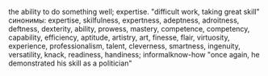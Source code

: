 the ability to do something well; expertise.
"difficult work, taking great skill"
синонимы:	expertise, skilfulness, expertness, adeptness, adroitness, deftness, dexterity, ability, prowess, mastery, competence, competency, capability, efficiency, aptitude, artistry, art, finesse, flair, virtuosity, experience, professionalism, talent, cleverness, smartness, ingenuity, versatility, knack, readiness, handiness; informalknow-how
"once again, he demonstrated his skill as a politician"
